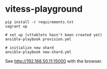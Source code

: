 # vitess-playground
```
pip install -r requirements.txt
vagrant up

# set up (vttablets hasn't been created yet)
ansible-playbook provision.yml

# initialize new shard
ansible-playbook new-shard.yml
```
See http://192.168.50.11:15000 with the browser.
